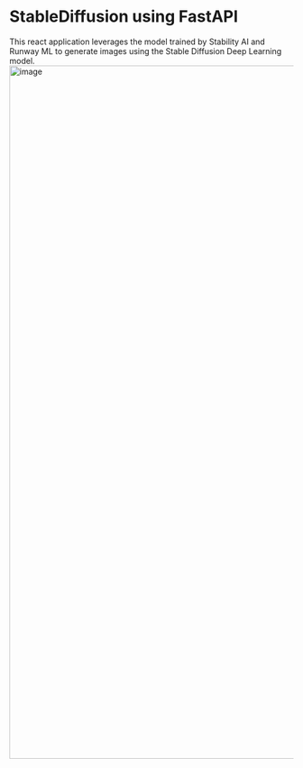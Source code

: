 # StableDiffusion using FastAPI
This react application leverages the model trained by Stability AI and Runway ML to generate images using the Stable Diffusion Deep Learning model.
<img width="1229" alt="image" src="https://github.com/msmsriram/StableDiffusion/assets/72329200/bddba701-2562-4f29-925f-7b9f4f4813c7">
